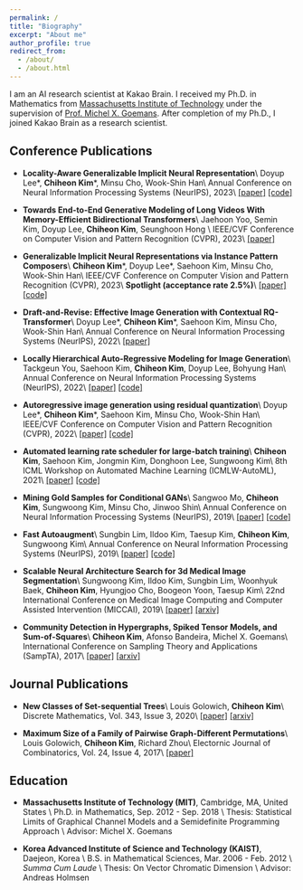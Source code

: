 ```yaml
---
permalink: /
title: "Biography"
excerpt: "About me"
author_profile: true
redirect_from: 
  - /about/
  - /about.html
---
```


I am an AI research scientist at Kakao Brain. I received my Ph.D. in Mathematics from [Massachusetts Institute of Technology](https://math.mit.edu/) under the supervision of [Prof. Michel X. Goemans](https://math.mit.edu/~goemans/).
After completion of my Ph.D., I joined Kakao Brain as a research scientist.

Conference Publications
------

- **Locality-Aware Generalizable Implicit Neural Representation**\\
  Doyup Lee\*, **Chiheon Kim**\*, Minsu Cho, Wook-Shin Han\\
  Annual Conference on Neural Information Processing Systems (NeurIPS), 2023\\
  [[paper]](https://to-appear) [[code]](https://to-appear)

- **Towards End-to-End Generative Modeling of Long Videos With Memory-Efficient Bidirectional Transformers**\\
  Jaehoon Yoo, Semin Kim, Doyup Lee, **Chiheon Kim**, Seunghoon Hong \\
  IEEE/CVF Conference on Computer Vision and Pattern Recognition (CVPR), 2023\\
  [[paper]](https://openaccess.thecvf.com/content/CVPR2023/html/Yoo_Towards_End-to-End_Generative_Modeling_of_Long_Videos_With_Memory-Efficient_Bidirectional_CVPR_2023_paper.html)

- **Generalizable Implicit Neural Representations via Instance Pattern Composers**\\
  **Chiheon Kim**\*, Doyup Lee\*, Saehoon Kim, Minsu Cho, Wook-Shin Han\\
  IEEE/CVF Conference on Computer Vision and Pattern Recognition (CVPR), 2023\\
  **Spotlight (acceptance rate 2.5%)**\\
  [[paper]](https://openaccess.thecvf.com/content/CVPR2023/html/Kim_Generalizable_Implicit_Neural_Representations_via_Instance_Pattern_Composers_CVPR_2023_paper.html) [[code]](https://github.com/kakaobrain/ginr-ipc)

- **Draft-and-Revise: Effective Image Generation with Contextual RQ-Transformer**\\
  Doyup Lee\*, **Chiheon Kim**\*, Saehoon Kim, Minsu Cho, Wook-Shin Han\\
  Annual Conference on Neural Information Processing Systems (NeurIPS), 2022\\
  [[paper]](https://proceedings.neurips.cc/paper_files/paper/2022/hash/c276c3303c0723c83a43b95a44a1fcbf-Abstract-Conference.html)

- **Locally Hierarchical Auto-Regressive Modeling for Image Generation**\\
  Tackgeun You, Saehoon Kim, **Chiheon Kim**, Doyup Lee, Bohyung Han\\
  Annual Conference on Neural Information Processing Systems (NeurIPS), 2022\\
  [[paper]](https://proceedings.neurips.cc/paper_files/paper/2022/hash/67d60c2694f4fecd18fa04d1fa8c0a5c-Abstract-Conference.html) [[code]](https://github.com/kakaobrain/hqtransformer)

- **Autoregressive image generation using residual quantization**\\
  Doyup Lee\*, **Chiheon Kim**\*, Saehoon Kim, Minsu Cho, Wook-Shin Han\\
  IEEE/CVF Conference on Computer Vision and Pattern Recognition (CVPR), 2022\\
  [[paper]](https://openaccess.thecvf.com/content/CVPR2022/html/Lee_Autoregressive_Image_Generation_Using_Residual_Quantization_CVPR_2022_paper.html) [[code]](https://github.com/kakaobrain/rq-vae-transformer)

- **Automated learning rate scheduler for large-batch training**\\
  **Chiheon Kim**, Saehoon Kim, Jongmin Kim, Donghoon Lee, Sungwoong Kim\\
  8th ICML Workshop on Automated Machine Learning (ICMLW-AutoML), 2021\\
  [[paper]](https://arxiv.org/abs/2107.05855) [[code]](https://github.com/kakaobrain/autowu)

- **Mining Gold Samples for Conditional GANs**\\
  Sangwoo Mo, **Chiheon Kim**, Sungwoong Kim, Minsu Cho, Jinwoo Shin\\
  Annual Conference on Neural Information Processing Systems (NeurIPS), 2019\\
  [[paper]](https://proceedings.neurips.cc/paper/2019/hash/36ed197b3f31618fdbadb3df86f804bd-Abstract.html) [[code]](https://github.com/sangwoomo/GOLD)

- **Fast Autoaugment**\\
  Sungbin Lim, Ildoo Kim, Taesup Kim, **Chiheon Kim**, Sungwoong Kim\\
  Annual Conference on Neural Information Processing Systems (NeurIPS), 2019\\
  [[paper]](https://proceedings.neurips.cc/paper_files/paper/2019/hash/6add07cf50424b14fdf649da87843d01-Abstract.html) [[code]](https://github.com/kakaobrain/fast-autoaugment)

- **Scalable Neural Architecture Search for 3d Medical Image Segmentation**\\
  Sungwoong Kim, Ildoo Kim, Sungbin Lim, Woonhyuk Baek, **Chiheon Kim**, Hyungjoo Cho, Boogeon Yoon, Taesup Kim\\
  22nd International Conference on Medical Image Computing and Computer Assisted Intervention (MICCAI), 2019\\
  [[paper]](https://link.springer.com/chapter/10.1007/978-3-030-32248-9_25) [[arxiv]](https://arxiv.org/abs/1906.05956)

- **Community Detection in Hypergraphs, Spiked Tensor Models, and Sum-of-Squares**\\
  **Chiheon Kim**, Afonso Bandeira, Michel X. Goemans\\
  International Conference on Sampling Theory and Applications (SampTA), 2017\\
  [[paper]](https://ieeexplore.ieee.org/abstract/document/8024470) [[arxiv]](https://arxiv.org/abs/1705.02973)


Journal Publications
------
- **New Classes of Set-sequential Trees**\\
  Louis Golowich, **Chiheon Kim**\\
  Discrete Mathematics, Vol. 343, Issue 3, 2020\\
  [[paper]](https://www.sciencedirect.com/science/article/abs/pii/S0012365X19304194) [[arxiv]](https://arxiv.org/abs/1710.02906)

- **Maximum Size of a Family of Pairwise Graph-Different Permutations**\\
  Louis Golowich, **Chiheon Kim**, Richard Zhou\\
  Electornic Journal of Combinatorics, Vol. 24, Issue 4, 2017\\
  [[paper]](https://www.combinatorics.org/ojs/index.php/eljc/article/view/v24i4p22)


Education
------
- **Massachusetts Institute of Technology (MIT)**, Cambridge, MA, United States \\
  Ph.D. in Mathematics, Sep. 2012 - Sep. 2018 \\
  Thesis: Statistical Limits of Graphical Channel Models and a Semidefinite Programming Approach \\
  Advisor: Michel X. Goemans

- **Korea Advanced Institute of Science and Technology (KAIST)**, Daejeon, Korea \\
  B.S. in Mathematical Sciences, Mar. 2006 - Feb. 2012 \\
  *Summa Cum Laude* \\
  Thesis: On Vector Chromatic Dimension \\
  Advisor: Andreas Holmsen




<!-- This is the front page of a website that is powered by the [academicpages template](https://github.com/academicpages/academicpages.github.io) and hosted on GitHub pages. [GitHub pages](https://pages.github.com) is a free service in which websites are built and hosted from code and data stored in a GitHub repository, automatically updating when a new commit is made to the respository. This template was forked from the [Minimal Mistakes Jekyll Theme](https://mmistakes.github.io/minimal-mistakes/) created by Michael Rose, and then extended to support the kinds of content that academics have: publications, talks, teaching, a portfolio, blog posts, and a dynamically-generated CV. You can fork [this repository](https://github.com/academicpages/academicpages.github.io) right now, modify the configuration and markdown files, add your own PDFs and other content, and have your own site for free, with no ads! An older version of this template powers my own personal website at [stuartgeiger.com](http://stuartgeiger.com), which uses [this Github repository](https://github.com/staeiou/staeiou.github.io).

A data-driven personal website
======
Like many other Jekyll-based GitHub Pages templates, academicpages makes you separate the website's content from its form. The content & metadata of your website are in structured markdown files, while various other files constitute the theme, specifying how to transform that content & metadata into HTML pages. You keep these various markdown (.md), YAML (.yml), HTML, and CSS files in a public GitHub repository. Each time you commit and push an update to the repository, the [GitHub pages](https://pages.github.com/) service creates static HTML pages based on these files, which are hosted on GitHub's servers free of charge.

Many of the features of dynamic content management systems (like Wordpress) can be achieved in this fashion, using a fraction of the computational resources and with far less vulnerability to hacking and DDoSing. You can also modify the theme to your heart's content without touching the content of your site. If you get to a point where you've broken something in Jekyll/HTML/CSS beyond repair, your markdown files describing your talks, publications, etc. are safe. You can rollback the changes or even delete the repository and start over -- just be sure to save the markdown files! Finally, you can also write scripts that process the structured data on the site, such as [this one](https://github.com/academicpages/academicpages.github.io/blob/master/talkmap.ipynb) that analyzes metadata in pages about talks to display [a map of every location you've given a talk](https://academicpages.github.io/talkmap.html).

Getting started
======
1. Register a GitHub account if you don't have one and confirm your e-mail (required!)
1. Fork [this repository](https://github.com/academicpages/academicpages.github.io) by clicking the "fork" button in the top right. 
1. Go to the repository's settings (rightmost item in the tabs that start with "Code", should be below "Unwatch"). Rename the repository "[your GitHub username].github.io", which will also be your website's URL.
1. Set site-wide configuration and create content & metadata (see below -- also see [this set of diffs](http://archive.is/3TPas) showing what files were changed to set up [an example site](https://getorg-testacct.github.io) for a user with the username "getorg-testacct")
1. Upload any files (like PDFs, .zip files, etc.) to the files/ directory. They will appear at https://[your GitHub username].github.io/files/example.pdf.  
1. Check status by going to the repository settings, in the "GitHub pages" section

Site-wide configuration
------
The main configuration file for the site is in the base directory in [_config.yml](https://github.com/academicpages/academicpages.github.io/blob/master/_config.yml), which defines the content in the sidebars and other site-wide features. You will need to replace the default variables with ones about yourself and your site's github repository. The configuration file for the top menu is in [_data/navigation.yml](https://github.com/academicpages/academicpages.github.io/blob/master/_data/navigation.yml). For example, if you don't have a portfolio or blog posts, you can remove those items from that navigation.yml file to remove them from the header. 

Create content & metadata
------
For site content, there is one markdown file for each type of content, which are stored in directories like _publications, _talks, _posts, _teaching, or _pages. For example, each talk is a markdown file in the [_talks directory](https://github.com/academicpages/academicpages.github.io/tree/master/_talks). At the top of each markdown file is structured data in YAML about the talk, which the theme will parse to do lots of cool stuff. The same structured data about a talk is used to generate the list of talks on the [Talks page](https://academicpages.github.io/talks), each [individual page](https://academicpages.github.io/talks/2012-03-01-talk-1) for specific talks, the talks section for the [CV page](https://academicpages.github.io/cv), and the [map of places you've given a talk](https://academicpages.github.io/talkmap.html) (if you run this [python file](https://github.com/academicpages/academicpages.github.io/blob/master/talkmap.py) or [Jupyter notebook](https://github.com/academicpages/academicpages.github.io/blob/master/talkmap.ipynb), which creates the HTML for the map based on the contents of the _talks directory).

**Markdown generator**

I have also created [a set of Jupyter notebooks](https://github.com/academicpages/academicpages.github.io/tree/master/markdown_generator
) that converts a CSV containing structured data about talks or presentations into individual markdown files that will be properly formatted for the academicpages template. The sample CSVs in that directory are the ones I used to create my own personal website at stuartgeiger.com. My usual workflow is that I keep a spreadsheet of my publications and talks, then run the code in these notebooks to generate the markdown files, then commit and push them to the GitHub repository.

How to edit your site's GitHub repository
------
Many people use a git client to create files on their local computer and then push them to GitHub's servers. If you are not familiar with git, you can directly edit these configuration and markdown files directly in the github.com interface. Navigate to a file (like [this one](https://github.com/academicpages/academicpages.github.io/blob/master/_talks/2012-03-01-talk-1.md) and click the pencil icon in the top right of the content preview (to the right of the "Raw | Blame | History" buttons). You can delete a file by clicking the trashcan icon to the right of the pencil icon. You can also create new files or upload files by navigating to a directory and clicking the "Create new file" or "Upload files" buttons. 

Example: editing a markdown file for a talk
![Editing a markdown file for a talk](/images/editing-talk.png)

For more info
------
More info about configuring academicpages can be found in [the guide](https://academicpages.github.io/markdown/). The [guides for the Minimal Mistakes theme](https://mmistakes.github.io/minimal-mistakes/docs/configuration/) (which this theme was forked from) might also be helpful. -->
